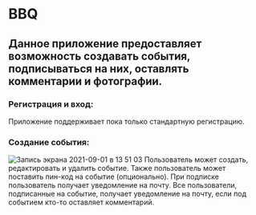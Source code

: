 # BBQ
Данное приложение предоставляет возможность создавать события, подписываться на них, оставлять комментарии и фотографии.
------
### Регистрация и вход:
Приложение поддерживает пока только стандартную регистрацию.
### Создание события:
![Запись экрана 2021-09-01 в 13 51 03](https://user-images.githubusercontent.com/79279989/131667838-5fbfd122-d9ef-42fb-986e-1628843fec11.gif)
Пользователь может создать, редактировать и удалить событие. Также пользователь может поставить пин-код на событие (опционально). При подписке пользователь получает уведомление на почту. Все пользователи, подписанные на событие, получает уведомление на почту, если под событием кто-то оставляет комментарий.


